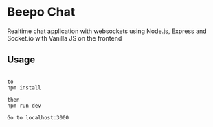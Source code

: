 # Beepo Chat
Realtime chat application with websockets using Node.js, Express and Socket.io with Vanilla JS on the frontend 

## Usage
```

to 
npm install

then
npm run dev

Go to localhost:3000
```


